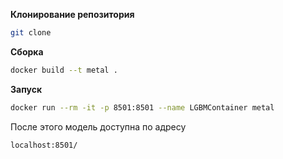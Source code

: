 **Клонирование репозитория**
```bash
git clone
```

**Сборка**
```bash
docker build --t metal .
```
**Запуск**
```bash
docker run --rm -it -p 8501:8501 --name LGBMContainer metal
```

После этого модель доступна по адресу 
```bash
localhost:8501/
```

